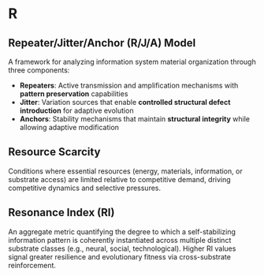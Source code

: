 # R

## Repeater/Jitter/Anchor (R/J/A) Model

A framework for analyzing information system material organization through three components:

- **Repeaters**: Active transmission and amplification mechanisms with **pattern preservation** capabilities
- **Jitter**: Variation sources that enable **controlled structural defect introduction** for adaptive evolution
- **Anchors**: Stability mechanisms that maintain **structural integrity** while allowing adaptive modification

## Resource Scarcity

Conditions where essential resources (energy, materials, information, or substrate access) are limited relative to competitive demand, driving competitive dynamics and selective pressures.

## Resonance Index (RI)

An aggregate metric quantifying the degree to which a self-stabilizing information pattern is coherently instantiated across multiple distinct substrate classes (e.g., neural, social, technological). Higher RI values signal greater resilience and evolutionary fitness via cross-substrate reinforcement.
